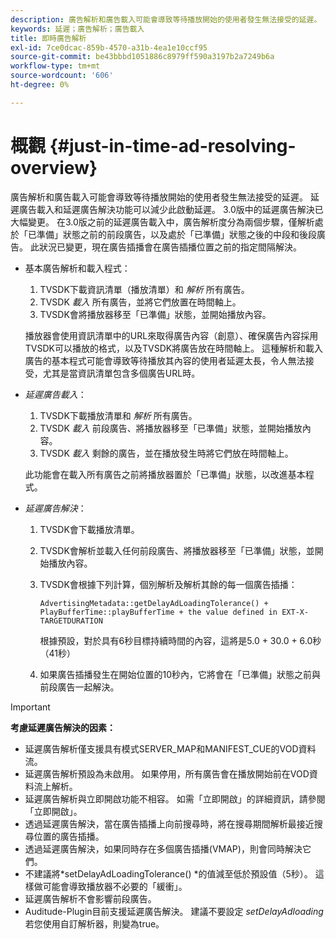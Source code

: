 ```yaml
---
description: 廣告解析和廣告載入可能會導致等待播放開始的使用者發生無法接受的延遲。 延遲廣告載入和延遲廣告解決功能可以減少此啟動延遲。 3.0版中的延遲廣告解決已大幅變更。 在3.0版之前的延遲廣告載入中，廣告解析度分為兩個步驟，僅解析處於「已準備」狀態之前的前段廣告，以及處於「已準備」狀態之後的中段和後段廣告。 此狀況已變更，現在廣告插播會在廣告插播位置之前的指定間隔解決。
keywords: 延遲；廣告解析；廣告載入
title: 即時廣告解析
exl-id: 7ce0dcac-859b-4570-a31b-4ea1e10ccf95
source-git-commit: be43bbbd1051886c8979ff590a3197b2a7249b6a
workflow-type: tm+mt
source-wordcount: '606'
ht-degree: 0%

---
```


# 概觀 {#just-in-time-ad-resolving-overview}

廣告解析和廣告載入可能會導致等待播放開始的使用者發生無法接受的延遲。 延遲廣告載入和延遲廣告解決功能可以減少此啟動延遲。 3.0版中的延遲廣告解決已大幅變更。 在3.0版之前的延遲廣告載入中，廣告解析度分為兩個步驟，僅解析處於「已準備」狀態之前的前段廣告，以及處於「已準備」狀態之後的中段和後段廣告。 此狀況已變更，現在廣告插播會在廣告插播位置之前的指定間隔解決。

* 基本廣告解析和載入程式：

   1. TVSDK下載資訊清單（播放清單）和 *解析* 所有廣告。
   1. TVSDK *載入* 所有廣告，並將它們放置在時間軸上。
   1. TVSDK會將播放器移至「已準備」狀態，並開始播放內容。

   播放器會使用資訊清單中的URL來取得廣告內容（創意）、確保廣告內容採用TVSDK可以播放的格式，以及TVSDK將廣告放在時間軸上。 這種解析和載入廣告的基本程式可能會導致等待播放其內容的使用者延遲太長，令人無法接受，尤其是當資訊清單包含多個廣告URL時。

* *延遲廣告載入*：

   1. TVSDK下載播放清單和 *解析* 所有廣告。
   1. TVSDK *載入* 前段廣告、將播放器移至「已準備」狀態，並開始播放內容。
   1. TVSDK *載入* 剩餘的廣告，並在播放發生時將它們放在時間軸上。

   此功能會在載入所有廣告之前將播放器置於「已準備」狀態，以改進基本程式。

* *延遲廣告解決*：

   1. TVSDK會下載播放清單。
   1. TVSDK會解析並載入任何前段廣告、將播放器移至「已準備」狀態，並開始播放內容。
   1. TVSDK會根據下列計算，個別解析及解析其餘的每一個廣告插播：

      `AdvertisingMetadata::getDelayAdLoadingTolerance() + PlayBufferTime::playBufferTime + the value defined in EXT-X-TARGETDURATION`

      根據預設，對於具有6秒目標持續時間的內容，這將是5.0 + 30.0 + 6.0秒（41秒）

   1. 如果廣告插播發生在開始位置的10秒內，它將會在「已準備」狀態之前與前段廣告一起解決。

>[!IMPORTANT]
>
>**考慮延遲廣告解決的因素：**
>
>* 延遲廣告解析僅支援具有模式SERVER_MAP和MANIFEST_CUE的VOD資料流。
>* 延遲廣告解析預設為未啟用。 如果停用，所有廣告會在播放開始前在VOD資料流上解析。
>* 延遲廣告解析與立即開啟功能不相容。 如需「立即開啟」的詳細資訊，請參閱「立即開啟」。
>* 透過延遲廣告解決，當在廣告插播上向前搜尋時，將在搜尋期間解析最接近搜尋位置的廣告插播。
>* 透過延遲廣告解決，如果同時存在多個廣告插播(VMAP)，則會同時解決它們。
>* 不建議將*setDelayAdLoadingTolerance() *的值減至低於預設值（5秒）。 這樣做可能會導致播放器不必要的「緩衝」。
>* 延遲廣告解析不會影響前段廣告。
>* Auditude-Plugin目前支援延遲廣告解決。 建議不要設定 *setDelayAdloading*&#x200B;若您使用自訂解析器，則變為true。
>

